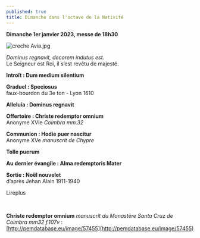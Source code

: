 ```yaml
---
published: true
title: Dimanche dans l'octave de la Nativité
---
```

**Dimanche 1er janvier 2023, messe de 18h30**  

![creche Avia.jpg]({{site.baseurl}}/images/creche%20Avia.jpg)

*Dominus regnavit, decorem indutus est.*  
Le Seigneur est Roi, il s’est revêtu de majesté.

**Introït : Dum medium silentium**  

**Graduel : Speciosus**  
faux-bourdon du 3e ton - Lyon 1610

**Alleluia : Dominus regnavit**

**Offertoire : Christe redemptor omnium**  
Anonyme XVIe *Coimbra mm.32*

**Communion :  Hodie puer nascitur**  
Anonyme XVe *manuscrit de Chypre*

**Tolle puerum**

**Au dernier évangile : Alma redemptoris Mater**

**Sortie : Noël nouvelet**  
d’après Jehan Alain 1911-1940

Lireplus

&nbsp;

**Christe redemptor omnium** *manuscrit du Monastère Santa Cruz de Coimbra mm32 f.107v* :  
[http://pemdatabase.eu/image/57455](http://pemdatabase.eu/image/57455)

